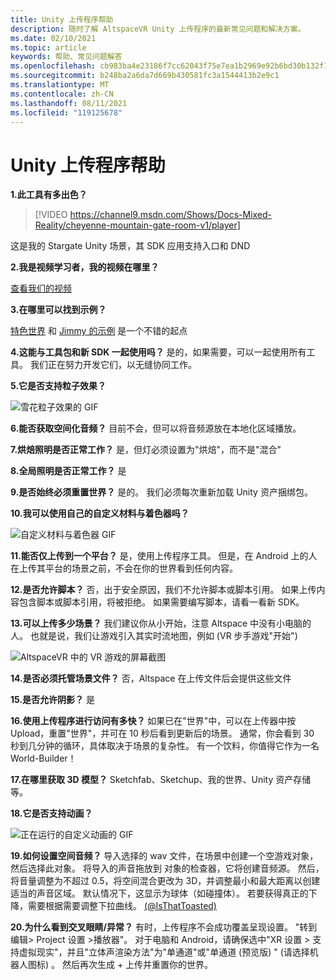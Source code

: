 ```yaml
---
title: Unity 上传程序帮助
description: 随时了解 AltspaceVR Unity 上传程序的最新常见问题和解决方案。
ms.date: 02/10/2021
ms.topic: article
keywords: 帮助、常见问题解答
ms.openlocfilehash: cb983ba4e23186f7cc62043f75e7ea1b2969e92b6bd30b132f1733b5e25e92dd
ms.sourcegitcommit: b248ba2a6da7d669b430581fc3a1544413b2e9c1
ms.translationtype: MT
ms.contentlocale: zh-CN
ms.lasthandoff: 08/11/2021
ms.locfileid: "119125678"
---
```

# <a name="unity-uploader-help"></a>Unity 上传程序帮助

**1.此工具有多出色？**

> [!VIDEO https://channel9.msdn.com/Shows/Docs-Mixed-Reality/cheyenne-mountain-gate-room-v1/player]

这是我的 Stargate Unity 场景，其 SDK 应用支持入口和 DND

**2.我是视频学习者，我的视频在哪里？**

[查看我们的视频](https://youtu.be/km9CnVYPzoM)

**3.在哪里可以找到示例？**

[特色世界](https://account.altvr.com/worlds/featured) 和 [Jimmy 的示例](https://account.altvr.com/worlds/1046572460192825569) 是一个不错的起点

**4.这能与工具包和新 SDK 一起使用吗？**
是的，如果需要，可以一起使用所有工具。 我们正在努力开发它们，以无缝协同工作。

**5.它是否支持粒子效果？**

![雪花粒子效果的 GIF](images/uploader-faq-img-01.gif)

**6.能否获取空间化音频？**
目前不会，但可以将音频源放在本地化区域播放。 

**7.烘焙照明是否正常工作？**
是，但灯必须设置为"烘焙"，而不是"混合"

**8.全局照明是否正常工作？**
是

**9.是否始终必须重置世界？**
是的。 我们必须每次重新加载 Unity 资产捆绑包。 

**10.我可以使用自己的自定义材料与着色器吗？**

![自定义材料与着色器 GIF](images/uploader-faq-img-02.gif)

**11.能否仅上传到一个平台？**
是，使用上传程序工具。 但是，在 Android 上的人在上传其平台的场景之前，不会在你的世界看到任何内容。 

**12.是否允许脚本？**
否，出于安全原因，我们不允许脚本或脚本引用。 如果上传内容包含脚本或脚本引用，将被拒绝。 如果需要编写脚本，请看一看新 SDK。 

**13.可以上传多少场景？**
我们建议你从小开始，注意 Altspace 中没有小电脑的人。 也就是说，我们让游戏引入其实时流地图，例如 (VR 步手游戏"开始") 

![AltspaceVR 中的 VR 游戏的屏幕截图](images/uploader-faq-img-03.png)

**14.是否必须托管场景文件？**
否，Altspace 在上传文件后会提供这些文件

**15.是否允许阴影？**
是

**16.使用上传程序进行访问有多快？**
如果已在"世界"中，可以在上传器中按Upload，重置"世界"，并可在 10 秒后看到更新后的场景。 通常，你会看到 30 秒到几分钟的循环，具体取决于场景的复杂性。 有一个饮料，你值得它作为一名 World-Builder！

**17.在哪里获取 3D 模型？**
Sketchfab、Sketchup、我的世界、Unity 资产存储等。

**18.它是否支持动画？**

![正在运行的自定义动画的 GIF](images/uploader-faq-img-04.gif)

**19.如何设置空间音频？** 导入选择的 wav 文件，在场景中创建一个空游戏对象，然后选择此对象。 将导入的声音拖放到 对象的检查器，它将创建音频源。 然后，将音量调整为不超过 0.5，将空间混合更改为 3D，并调整最小和最大距离以创建适当的声音区域。 默认情况下，这显示为球体（如碰撞体）。 若要获得真正的下降，需要根据需要调整下拉曲线。 [ (@IsThatToasted) ](https://www.youtube.com/watch?v=ktb2vAAwknw&list=PLGmYIROty-5bpzKQNK3mRMi4pmh_LinV4&t=642s&index=29)

**20.为什么看到交叉眼睛/异常？**
有时，上传程序不会成功覆盖呈现设置。 "转到编辑> Project 设置 >播放器"。 对于电脑和 Android，请确保选中"XR 设置 > 支持虚拟现实"，并且"立体声渲染方法"为"单通道"或"单通道 (预览版) " (请选择机器人图标) 。 然后再次生成 + 上传并重置你的世界。 